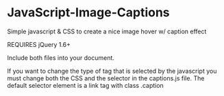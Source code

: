 JavaScript-Image-Captions
=========================

Simple javascript &amp; CSS to create a nice image hover w/ caption effect

REQUIRES jQuery 1.6+

Include both files into your document.

If you want to change the type of tag that is selected by the javascript you must change both the CSS and the selector
in the captions.js file. The default selector element is a link tag with class .caption
